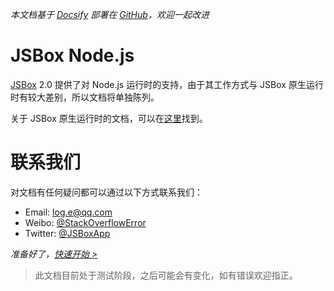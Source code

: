 *本文档基于 [Docsify](https://docsify.js.org) 部署在 [GitHub](https://github.com/cyanzhong/jsbox-nodejs)，欢迎一起改进*

# JSBox Node.js

[JSBox](https://apps.apple.com/cn/app/id1312014438) 2.0 提供了对 Node.js 运行时的支持，由于其工作方式与 JSBox 原生运行时有较大差别，所以文档将单独陈列。

关于 JSBox 原生运行时的文档，可以在[这里](https://docs.xteko.com)找到。

# 联系我们

对文档有任何疑问都可以通过以下方式联系我们：

- Email: [log.e@qq.com](mailto:log.e@qq.com)
- Weibo: [@StackOverflowError](https://weibo.com/0x00eeee)
- Twitter: [@JSBoxApp](https://twitter.com/JSBoxApp)

*准备好了，[快速开始 >](quickstart/intro.md)*

> 此文档目前处于测试阶段，之后可能会有变化，如有错误欢迎指正。